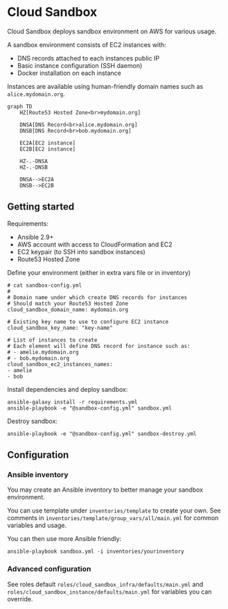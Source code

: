 # Cloud Sandbox

Cloud Sandbox deploys sandbox environment on AWS for various usage.

A sandbox environment consists of EC2 instances with:
  - DNS records attached to each instances public IP
  - Basic instance configuration (SSH daemon)
  - Docker installation on each instance

Instances are available using human-friendly domain names such as `alice.mydomain.org`.

```mermaid
graph TD
    HZ[Route53 Hosted Zone<br>mydomain.org]
    
    DNSA[DNS Record<br>alice.mydomain.org]
    DNSB[DNS Record<br>bob.mydomain.org]
    
    EC2A[EC2 instance]
    EC2B[EC2 instance]

    HZ-.-DNSA
    HZ-.-DNSB

    DNSA-->EC2A
    DNSB-->EC2B
```

## Getting started

Requirements:

- Ansible 2.9+
- AWS account with access to CloudFormation and EC2
- EC2 keypair (to SSH into sandbox instances)
- Route53 Hosted Zone

Define your environment (either in extra vars file or in inventory)

```
# cat sandbox-config.yml
#
# Domain name under which create DNS records for instances
# Should match your Route53 Hosted Zone
cloud_sandbox_domain_name: mydomain.org

# Existing key name to use to configure EC2 instance
cloud_sandbox_key_name: "key-name"

# List of instances to create
# Each element will define DNS record for instance such as:
# - amelie.mydomain.org
# - bob.mydomain.org
cloud_sandbox_ec2_instances_names:
- amelie
- bob
```

Install dependencies and deploy sandbox:

```
ansible-galaxy install -r requirements.yml
ansible-playbook -e "@sandbox-config.yml" sandbox.yml
```

Destroy sandbox:

```
ansible-playbook -e "@sandbox-config.yml" sandbox-destroy.yml 
```

## Configuration

### Ansible inventory

You may create an Ansible inventory to better manage your sandbox environment. 

You can use template under `inventories/template` to create your own. See comments in `inventories/template/group_vars/all/main.yml` for common variables and usage.

You can then use more Ansible friendly:

```
ansible-playbook sandbox.yml -i inventories/yourinventory
```

### Advanced configuration

See roles default `roles/cloud_sandbox_infra/defaults/main.yml` and  `roles/cloud_sandbox_instance/defaults/main.yml` for variables you can override.
